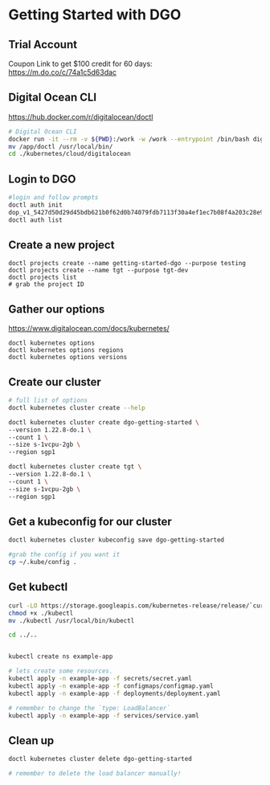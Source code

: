 # Getting Started with DGO

## Trial Account

Coupon Link to get $100 credit for 60 days: <br/>
<https://m.do.co/c/74a1c5d63dac>

## Digital Ocean CLI

<https://hub.docker.com/r/digitalocean/doctl>

```bash
# Digital Ocean CLI
docker run -it --rm -v ${PWD}:/work -w /work --entrypoint /bin/bash digitalocean/doctl:1.45.0
mv /app/doctl /usr/local/bin/
cd ./kubernetes/cloud/digitalocean

```

## Login to DGO

```bash
#login and follow prompts
doctl auth init
dop_v1_5427d50d29d45bdb621b0f62d0b74079fdb7113f30a4ef1ec7b08f4a203c28e9
doctl auth list

```

## Create a new project

```
doctl projects create --name getting-started-dgo --purpose testing
doctl projects create --name tgt --purpose tgt-dev
doctl projects list
# grab the project ID
```

## Gather our options

<https://www.digitalocean.com/docs/kubernetes/>

```docker
doctl kubernetes options
doctl kubernetes options regions
doctl kubernetes options versions

```

## Create our cluster

```bash
# full list of options
doctl kubernetes cluster create --help

doctl kubernetes cluster create dgo-getting-started \
--version 1.22.8-do.1 \
--count 1 \
--size s-1vcpu-2gb \
--region sgp1

doctl kubernetes cluster create tgt \
--version 1.22.8-do.1 \
--count 1 \
--size s-1vcpu-2gb \
--region sgp1

```

## Get a kubeconfig for our cluster

```bash
doctl kubernetes cluster kubeconfig save dgo-getting-started

#grab the config if you want it
cp ~/.kube/config .

```

## Get kubectl

```bash
curl -LO https://storage.googleapis.com/kubernetes-release/release/`curl -s https://storage.googleapis.com/kubernetes-release/release/stable.txt`/bin/linux/amd64/kubectl
chmod +x ./kubectl
mv ./kubectl /usr/local/bin/kubectl

cd ../..


kubectl create ns example-app

# lets create some resources.
kubectl apply -n example-app -f secrets/secret.yaml
kubectl apply -n example-app -f configmaps/configmap.yaml
kubectl apply -n example-app -f deployments/deployment.yaml

# remember to change the `type: LoadBalancer`
kubectl apply -n example-app -f services/service.yaml

```

## Clean up

```bash
doctl kubernetes cluster delete dgo-getting-started

# remember to delete the load balancer manually!
```
